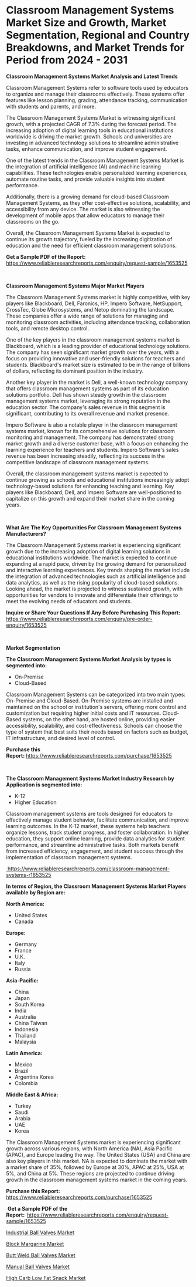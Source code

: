 <p><h1>Classroom Management Systems Market Size and Growth, Market Segmentation, Regional and Country Breakdowns, and Market Trends for Period from 2024 -  2031</h1></p><p><strong>Classroom Management Systems Market Analysis and Latest Trends</strong></p>
<p><p>Classroom Management Systems refer to software tools used by educators to organize and manage their classrooms effectively. These systems offer features like lesson planning, grading, attendance tracking, communication with students and parents, and more.</p><p>The Classroom Management Systems Market is witnessing significant growth, with a projected CAGR of 7.3% during the forecast period. The increasing adoption of digital learning tools in educational institutions worldwide is driving the market growth. Schools and universities are investing in advanced technology solutions to streamline administrative tasks, enhance communication, and improve student engagement.</p><p>One of the latest trends in the Classroom Management Systems Market is the integration of artificial intelligence (AI) and machine learning capabilities. These technologies enable personalized learning experiences, automate routine tasks, and provide valuable insights into student performance.</p><p>Additionally, there is a growing demand for cloud-based Classroom Management Systems, as they offer cost-effective solutions, scalability, and accessibility from any device. The market is also witnessing the development of mobile apps that allow educators to manage their classrooms on the go.</p><p>Overall, the Classroom Management Systems Market is expected to continue its growth trajectory, fueled by the increasing digitization of education and the need for efficient classroom management solutions.</p></p>
<p><strong>Get a Sample PDF of the Report:&nbsp;</strong> <a href="https://www.reliableresearchreports.com/enquiry/request-sample/1653525">https://www.reliableresearchreports.com/enquiry/request-sample/1653525</a></p>
<p>&nbsp;</p>
<p><strong>Classroom Management Systems Major Market Players</strong></p>
<p><p>The Classroom Management Systems market is highly competitive, with key players like Blackboard, Dell, Faronics, HP, Impero Software, NetSupport, CrossTec, Globe Microsystems, and Netop dominating the landscape. These companies offer a wide range of solutions for managing and monitoring classroom activities, including attendance tracking, collaboration tools, and remote desktop control.</p><p>One of the key players in the classroom management systems market is Blackboard, which is a leading provider of educational technology solutions. The company has seen significant market growth over the years, with a focus on providing innovative and user-friendly solutions for teachers and students. Blackboard's market size is estimated to be in the range of billions of dollars, reflecting its dominant position in the industry.</p><p>Another key player in the market is Dell, a well-known technology company that offers classroom management systems as part of its education solutions portfolio. Dell has shown steady growth in the classroom management systems market, leveraging its strong reputation in the education sector. The company's sales revenue in this segment is significant, contributing to its overall revenue and market presence.</p><p>Impero Software is also a notable player in the classroom management systems market, known for its comprehensive solutions for classroom monitoring and management. The company has demonstrated strong market growth and a diverse customer base, with a focus on enhancing the learning experience for teachers and students. Impero Software's sales revenue has been increasing steadily, reflecting its success in the competitive landscape of classroom management systems.</p><p>Overall, the classroom management systems market is expected to continue growing as schools and educational institutions increasingly adopt technology-based solutions for enhancing teaching and learning. Key players like Blackboard, Dell, and Impero Software are well-positioned to capitalize on this growth and expand their market share in the coming years.</p></p>
<p>&nbsp;</p>
<p><strong>What Are The Key Opportunities For Classroom Management Systems Manufacturers?</strong></p>
<p><p>The Classroom Management Systems market is experiencing significant growth due to the increasing adoption of digital learning solutions in educational institutions worldwide. The market is expected to continue expanding at a rapid pace, driven by the growing demand for personalized and interactive learning experiences. Key trends shaping the market include the integration of advanced technologies such as artificial intelligence and data analytics, as well as the rising popularity of cloud-based solutions. Looking ahead, the market is projected to witness sustained growth, with opportunities for vendors to innovate and differentiate their offerings to meet the evolving needs of educators and students.</p></p>
<p><strong>Inquire or Share Your Questions If Any Before Purchasing This Report:</strong> <a href="https://www.reliableresearchreports.com/enquiry/pre-order-enquiry/1653525">https://www.reliableresearchreports.com/enquiry/pre-order-enquiry/1653525</a></p>
<p>&nbsp;</p>
<p><strong>Market Segmentation</strong></p>
<p><strong>The Classroom Management Systems Market Analysis by types is segmented into:</strong></p>
<p><ul><li>On-Premise</li><li>Cloud-Based</li></ul></p>
<p><p>Classroom Management Systems can be categorized into two main types: On-Premise and Cloud-Based. On-Premise systems are installed and maintained on the school or institution's servers, offering more control and customization but requiring higher initial costs and IT resources. Cloud-Based systems, on the other hand, are hosted online, providing easier accessibility, scalability, and cost-effectiveness. Schools can choose the type of system that best suits their needs based on factors such as budget, IT infrastructure, and desired level of control.</p></p>
<p><strong>Purchase this Report:&nbsp;</strong><a href="https://www.reliableresearchreports.com/purchase/1653525">https://www.reliableresearchreports.com/purchase/1653525</a></p>
<p>&nbsp;</p>
<p><strong>The Classroom Management Systems Market Industry Research by Application is segmented into:</strong></p>
<p><ul><li>K-12</li><li>Higher Education</li></ul></p>
<p><p>Classroom management systems are tools designed for educators to effectively manage student behavior, facilitate communication, and improve learning outcomes. In the K-12 market, these systems help teachers organize lessons, track student progress, and foster collaboration. In higher education, they support online learning, provide data analytics for student performance, and streamline administrative tasks. Both markets benefit from increased efficiency, engagement, and student success through the implementation of classroom management systems.</p></p>
<p><a href="https://www.reliableresearchreports.com/classroom-management-systems-r1653525">&nbsp;https://www.reliableresearchreports.com/classroom-management-systems-r1653525</a></p>
<p><strong>In terms of Region, the Classroom Management Systems Market Players available by Region are:</strong></p>
<p>
    <p> <strong> North America: </strong>
        <ul>
            <li>United States</li>
            <li>Canada</li>
        </ul>
        </p> 
    <p> <strong> Europe: </strong>
        <ul>
            <li>Germany</li>
            <li>France</li>
            <li>U.K.</li>
            <li>Italy</li>
            <li>Russia</li>
        </ul>
        </p> 
    <p> <strong> Asia-Pacific: </strong>
        <ul>
            <li>China</li>
            <li>Japan</li>
            <li>South Korea</li>
            <li>India</li>
            <li>Australia</li>
            <li>China Taiwan</li>
            <li>Indonesia</li>
            <li>Thailand</li>
            <li>Malaysia</li>
        </ul>
        </p> 
    <p> <strong> Latin America: </strong>
        <ul>
            <li>Mexico</li>
            <li>Brazil</li>
            <li>Argentina Korea</li>
            <li>Colombia</li>
        </ul>
        </p> 
    <p> <strong> Middle East & Africa: </strong>
        <ul>
            <li>Turkey</li>
            <li>Saudi</li>
            <li>Arabia</li>
            <li>UAE</li>
            <li>Korea</li>
        </ul>
    </p>
    </p>
<p><p>The Classroom Management Systems market is experiencing significant growth across various regions, with North America (NA), Asia Pacific (APAC), and Europe leading the way. The United States (USA) and China are also key players in this market. NA is expected to dominate the market with a market share of 35%, followed by Europe at 30%, APAC at 25%, USA at 5%, and China at 5%. These regions are projected to continue driving growth in the classroom management systems market in the coming years.</p></p>
<p><strong>Purchase this Report: </strong><a href="https://www.reliableresearchreports.com/purchase/1653525">https://www.reliableresearchreports.com/purchase/1653525</a></p>
<p>&nbsp;<strong>Get a Sample PDF of the Report:&nbsp;&nbsp;</strong><a href="https://www.reliableresearchreports.com/enquiry/request-sample/1653525">https://www.reliableresearchreports.com/enquiry/request-sample/1653525</a></p>
<p><strong></strong></p>
<p><p><a href="https://github.com/alexxisgm/Market-Research-Report-List-2/blob/main/industrial-ball-valves-market.md">Industrial Ball Valves Market</a></p><p><a href="https://medium.com/@holtman5974/emerging-trends-in-block-margarine-market-global-outlook-and-future-prospects-from-2024-2031-380d1f001f9d">Block Margarine Market</a></p><p><a href="https://github.com/sifatuddin25/Market-Research-Report-List-2/blob/main/butt-weld-ball-valves-market.md">Butt Weld Ball Valves Market</a></p><p><a href="https://github.com/HenrietteMills1/Market-Research-Report-List-2/blob/main/manual-ball-valves-market.md">Manual Ball Valves Market</a></p><p><a href="https://medium.com/@susanabraun1964/high-carb-low-fat-snack-market-a-global-and-regional-analysis-2024-2031-3609a7eb6f65">High Carb Low Fat Snack Market</a></p></p>